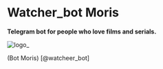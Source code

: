# Watcher_bot Moris
__Telegram bot for people who love films and serials.__

![logo_](https://user-images.githubusercontent.com/48081693/133145293-116bb095-38f1-426a-a187-ee55cdc2b2a4.png)

(Bot Moris) [@watcheer_bot]


